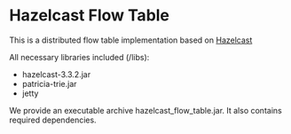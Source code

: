 Hazelcast Flow Table
==========

This is a distributed flow table implementation
based on <a href="http://hazelcast.org">Hazelcast</a>

All necessary libraries included (/libs):
- hazelcast-3.3.2.jar
- patricia-trie.jar
- jetty

We provide an executable archive hazelcast_flow_table.jar.
It also contains required dependencies.

